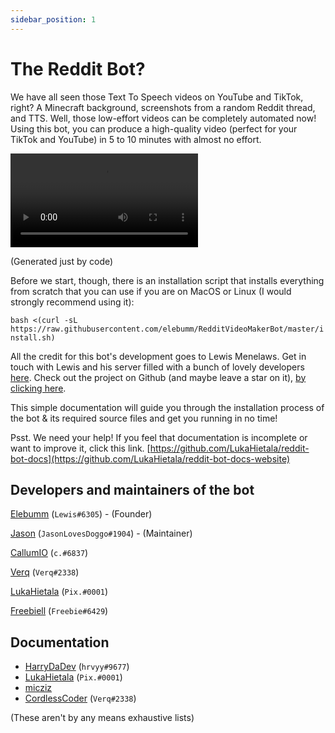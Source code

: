 ```yaml
---
sidebar_position: 1
---
```


# The Reddit Bot?

We have all seen those Text To Speech videos on YouTube and TikTok, right? A Minecraft background, screenshots from a random Reddit thread, and TTS. Well, those low-effort videos can be completely automated now! Using this bot, you can produce a high-quality video (perfect for your TikTok and YouTube) in 5 to 10 minutes with almost no effort.

![video](samples/videos/askRedditFinished.mp4)

(Generated just by code)

Before we start, though, there is an installation script that installs everything from scratch that you can use if you are on MacOS or Linux (I would strongly recommend using it):

`bash <(curl -sL https://raw.githubusercontent.com/elebumm/RedditVideoMakerBot/master/install.sh)`

All the credit for this bot's development goes to Lewis Menelaws. Get in touch with Lewis and his server filled with a bunch of lovely developers [here](https://discord.gg/5uw4eCQf6Z). Check out the project on Github (and maybe leave a star on it), [by clicking here](https://github.com/elebumm/RedditVideoMakerBot).

This simple documentation will guide you through the installation process of the bot & its required source files and get you running in no time!

Psst. We need your help! If you feel that documentation is incomplete or want to improve it, click this link. [https://github.com/LukaHietala/reddit-bot-docs](https://github.com/LukaHietala/reddit-bot-docs-website)

## Developers and maintainers of the bot

[Elebumm](https://github.com/elebumm) (`Lewis#6305`) - (Founder)

[Jason](https://github.com/JasonLovesDoggo) (`JasonLovesDoggo#1904`) - (Maintainer)

[CallumIO](https://github.com/CallumIO) (`c.#6837`)

[Verq](https://github.com/CordlessCoder) (`Verq#2338`)

[LukaHietala](https://github.com/LukaHietala) (`Pix.#0001`)

[Freebiell](https://github.com/FreebieII) (`Freebie#6429`)

## Documentation

- [HarryDaDev](https://github.com/ImmaHarry) (`hrvyy#9677`)
- [LukaHietala](https://github.com/LukaHietala) (`Pix.#0001`)
- [micziz](https://github.com/micziz)
- [CordlessCoder](https://github.com/CordlessCoder) (`Verq#2338`)

(These aren't by any means exhaustive lists)
